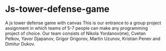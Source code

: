 # Js-tower-defense-game
A js tower defense game with canvas
This is our entrance to a group project assignment in which teams of 5-7 people can make any programming project of choice. Our team consists of Nikola Yordanov(me), Cvetan Petkov, Yavor Djapanov, Grigor Grigorov, Martin Uzunov, Kristian Penev and Dimitur Dukov. 
